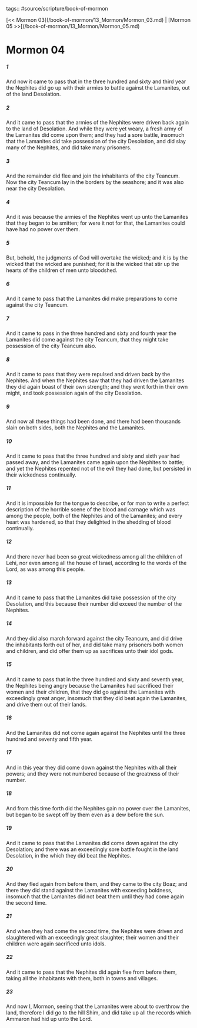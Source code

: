 tags:: #source/scripture/book-of-mormon

[<< Mormon 03[(/book-of-mormon/13_Mormon/Mormon_03.md) | [Mormon 05 >>[(/book-of-mormon/13_Mormon/Mormon_05.md)

# Mormon 04

##### 1

And now it came to pass that in the three hundred and sixty and third year the Nephites did go up with their armies to battle against the Lamanites, out of the land Desolation.

##### 2

And it came to pass that the armies of the Nephites were driven back again to the land of Desolation. And while they were yet weary, a fresh army of the Lamanites did come upon them; and they had a sore battle, insomuch that the Lamanites did take possession of the city Desolation, and did slay many of the Nephites, and did take many prisoners.

##### 3

And the remainder did flee and join the inhabitants of the city Teancum. Now the city Teancum lay in the borders by the seashore; and it was also near the city Desolation.

##### 4

And it was because the armies of the Nephites went up unto the Lamanites that they began to be smitten; for were it not for that, the Lamanites could have had no power over them.

##### 5

But, behold, the judgments of God will overtake the wicked; and it is by the wicked that the wicked are punished; for it is the wicked that stir up the hearts of the children of men unto bloodshed.

##### 6

And it came to pass that the Lamanites did make preparations to come against the city Teancum.

##### 7

And it came to pass in the three hundred and sixty and fourth year the Lamanites did come against the city Teancum, that they might take possession of the city Teancum also.

##### 8

And it came to pass that they were repulsed and driven back by the Nephites. And when the Nephites saw that they had driven the Lamanites they did again boast of their own strength; and they went forth in their own might, and took possession again of the city Desolation.

##### 9

And now all these things had been done, and there had been thousands slain on both sides, both the Nephites and the Lamanites.

##### 10

And it came to pass that the three hundred and sixty and sixth year had passed away, and the Lamanites came again upon the Nephites to battle; and yet the Nephites repented not of the evil they had done, but persisted in their wickedness continually.

##### 11

And it is impossible for the tongue to describe, or for man to write a perfect description of the horrible scene of the blood and carnage which was among the people, both of the Nephites and of the Lamanites; and every heart was hardened, so that they delighted in the shedding of blood continually.

##### 12

And there never had been so great wickedness among all the children of Lehi, nor even among all the house of Israel, according to the words of the Lord, as was among this people.

##### 13

And it came to pass that the Lamanites did take possession of the city Desolation, and this because their number did exceed the number of the Nephites.

##### 14

And they did also march forward against the city Teancum, and did drive the inhabitants forth out of her, and did take many prisoners both women and children, and did offer them up as sacrifices unto their idol gods.

##### 15

And it came to pass that in the three hundred and sixty and seventh year, the Nephites being angry because the Lamanites had sacrificed their women and their children, that they did go against the Lamanites with exceedingly great anger, insomuch that they did beat again the Lamanites, and drive them out of their lands.

##### 16

And the Lamanites did not come again against the Nephites until the three hundred and seventy and fifth year.

##### 17

And in this year they did come down against the Nephites with all their powers; and they were not numbered because of the greatness of their number.

##### 18

And from this time forth did the Nephites gain no power over the Lamanites, but began to be swept off by them even as a dew before the sun.

##### 19

And it came to pass that the Lamanites did come down against the city Desolation; and there was an exceedingly sore battle fought in the land Desolation, in the which they did beat the Nephites.

##### 20

And they fled again from before them, and they came to the city Boaz; and there they did stand against the Lamanites with exceeding boldness, insomuch that the Lamanites did not beat them until they had come again the second time.

##### 21

And when they had come the second time, the Nephites were driven and slaughtered with an exceedingly great slaughter; their women and their children were again sacrificed unto idols.

##### 22

And it came to pass that the Nephites did again flee from before them, taking all the inhabitants with them, both in towns and villages.

##### 23

And now I, Mormon, seeing that the Lamanites were about to overthrow the land, therefore I did go to the hill Shim, and did take up all the records which Ammaron had hid up unto the Lord.
